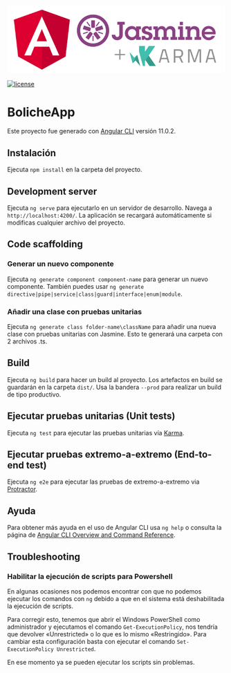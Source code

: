 <p align="center">
  <a href="https://github.com/jasmine/jasmine">
    <img src="/src/assets/Jasmine + Karma Logo.png" width="600" title="Angular con Jasmine y Karma">
  </a>
</p>

[![license](https://img.shields.io/badge/license-MIT-red)](LICENSE.md)

# BolicheApp

Este proyecto fue generado con [Angular CLI](https://github.com/angular/angular-cli) versión 11.0.2.

## Instalación

Ejecuta `npm install` en la carpeta del proyecto.

## Development server

Ejecuta `ng serve` para ejecutarlo en un servidor de desarrollo. Navega a `http://localhost:4200/`. La aplicación se recargará automáticamente si modificas cualquier archivo del proyecto. 

## Code scaffolding

### Generar un nuevo componente

Ejecuta `ng generate component component-name` para generar un nuevo componente. También puedes usar `ng generate directive|pipe|service|class|guard|interface|enum|module`.

### Añadir una clase con pruebas unitarias

Ejecuta `ng generate class folder-name\className` para añadir una nueva clase con pruebas unitarias con Jasmine. Esto te generará una carpeta con 2 archivos .ts.

## Build

Ejecuta `ng build` para hacer un build al proyecto. Los artefactos en build se guardarán en la carpeta `dist/`. Usa la bandera `--prod` para realizar un build de tipo productivo.

## Ejecutar pruebas unitarias (Unit tests)

Ejecuta `ng test` para ejecutar las pruebas unitarias vía [Karma](https://karma-runner.github.io).

## Ejecutar pruebas extremo-a-extremo (End-to-end test)

Ejecuta `ng e2e` para ejecutar las pruebas de extremo-a-extremo via [Protractor](http://www.protractortest.org/).

## Ayuda

Para obtener más ayuda en el uso de Angular CLI usa `ng help` o consulta la página de [Angular CLI Overview and Command Reference](https://angular.io/cli).

## Troubleshooting

### Habilitar la ejecución de scripts para Powershell
En algunas ocasiones nos podemos encontrar con que no podemos ejecutar los comandos con `ng` debido a que en el sistema está deshabilitada la ejecución de scripts. 

Para corregir esto, tenemos que abrir el Windows PowerShell como administrador y ejecutamos el comando `Get-ExecutionPolicy`, nos tendría que devolver «Unrestricted» o lo que es lo mismo «Restringido». Para cambiar esta configuración basta con ejecutar el comando `Set-ExecutionPolicy Unrestricted`.

En ese momento ya se pueden ejecutar los scripts sin problemas.
